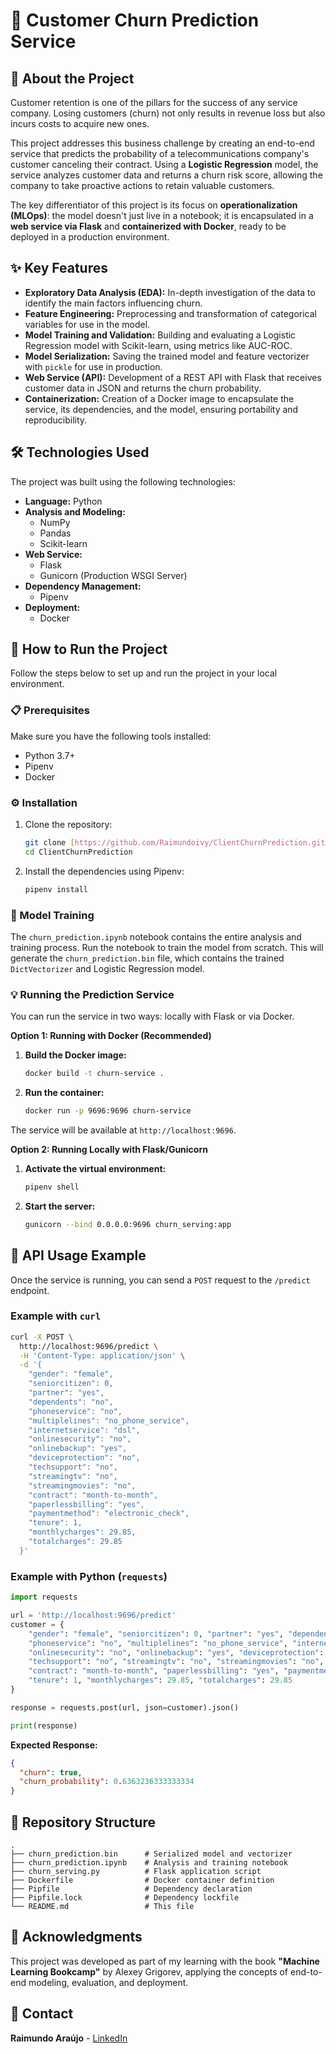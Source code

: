# 🤖 Customer Churn Prediction Service

## 🎯 About the Project

Customer retention is one of the pillars for the success of any service company. Losing customers (churn) not only results in revenue loss but also incurs costs to acquire new ones.

This project addresses this business challenge by creating an end-to-end service that predicts the probability of a telecommunications company's customer canceling their contract. Using a **Logistic Regression** model, the service analyzes customer data and returns a churn risk score, allowing the company to take proactive actions to retain valuable customers.

The key differentiator of this project is its focus on **operationalization (MLOps)**: the model doesn't just live in a notebook; it is encapsulated in a **web service via Flask** and **containerized with Docker**, ready to be deployed in a production environment.

## ✨ Key Features

  - **Exploratory Data Analysis (EDA):** In-depth investigation of the data to identify the main factors influencing churn.
  - **Feature Engineering:** Preprocessing and transformation of categorical variables for use in the model.
  - **Model Training and Validation:** Building and evaluating a Logistic Regression model with Scikit-learn, using metrics like AUC-ROC.
  - **Model Serialization:** Saving the trained model and feature vectorizer with `pickle` for use in production.
  - **Web Service (API):** Development of a REST API with Flask that receives customer data in JSON and returns the churn probability.
  - **Containerization:** Creation of a Docker image to encapsulate the service, its dependencies, and the model, ensuring portability and reproducibility.

## 🛠️ Technologies Used

The project was built using the following technologies:

  - **Language:** Python
  - **Analysis and Modeling:**
      - NumPy
      - Pandas
      - Scikit-learn
  - **Web Service:**
      - Flask
      - Gunicorn (Production WSGI Server)
  - **Dependency Management:**
      - Pipenv
  - **Deployment:**
      - Docker

## 🚀 How to Run the Project

Follow the steps below to set up and run the project in your local environment.

### 📋 Prerequisites

Make sure you have the following tools installed:

  - Python 3.7+
  - Pipenv
  - Docker

### ⚙️ Installation

1.  Clone the repository:

    ```bash
    git clone [https://github.com/Raimundoivy/ClientChurnPrediction.git](https://github.com/Raimundoivy/ClientChurnPrediction.git)
    cd ClientChurnPrediction
    ```

2.  Install the dependencies using Pipenv:

    ```bash
    pipenv install
    ```

### 🧠 Model Training

The `churn_prediction.ipynb` notebook contains the entire analysis and training process.
Run the notebook to train the model from scratch. This will generate the `churn_prediction.bin` file, which contains the trained `DictVectorizer` and Logistic Regression model.

### 💡 Running the Prediction Service

You can run the service in two ways: locally with Flask or via Docker.

**Option 1: Running with Docker (Recommended)**

1.  **Build the Docker image:**
    ```bash
    docker build -t churn-service .
    ```
2.  **Run the container:**
    ```bash
    docker run -p 9696:9696 churn-service
    ```

The service will be available at `http://localhost:9696`.

**Option 2: Running Locally with Flask/Gunicorn**

1.  **Activate the virtual environment:**
    ```bash
    pipenv shell
    ```
2.  **Start the server:**
    ```bash
    gunicorn --bind 0.0.0.0:9696 churn_serving:app
    ```

## 🤖 API Usage Example

Once the service is running, you can send a `POST` request to the `/predict` endpoint.

### Example with `curl`

```bash
curl -X POST \
  http://localhost:9696/predict \
  -H 'Content-Type: application/json' \
  -d '{
    "gender": "female",
    "seniorcitizen": 0,
    "partner": "yes",
    "dependents": "no",
    "phoneservice": "no",
    "multiplelines": "no_phone_service",
    "internetservice": "dsl",
    "onlinesecurity": "no",
    "onlinebackup": "yes",
    "deviceprotection": "no",
    "techsupport": "no",
    "streamingtv": "no",
    "streamingmovies": "no",
    "contract": "month-to-month",
    "paperlessbilling": "yes",
    "paymentmethod": "electronic_check",
    "tenure": 1,
    "monthlycharges": 29.85,
    "totalcharges": 29.85
  }'
````

### Example with Python (`requests`)

```python
import requests

url = 'http://localhost:9696/predict'
customer = {
    "gender": "female", "seniorcitizen": 0, "partner": "yes", "dependents": "no",
    "phoneservice": "no", "multiplelines": "no_phone_service", "internetservice": "dsl",
    "onlinesecurity": "no", "onlinebackup": "yes", "deviceprotection": "no",
    "techsupport": "no", "streamingtv": "no", "streamingmovies": "no",
    "contract": "month-to-month", "paperlessbilling": "yes", "paymentmethod": "electronic_check",
    "tenure": 1, "monthlycharges": 29.85, "totalcharges": 29.85
}

response = requests.post(url, json=customer).json()

print(response)
```

**Expected Response:**

```json
{
  "churn": true,
  "churn_probability": 0.6363236333333334
}
```

## 📂 Repository Structure

```
.
├── churn_prediction.bin      # Serialized model and vectorizer
├── churn_prediction.ipynb    # Analysis and training notebook
├── churn_serving.py          # Flask application script
├── Dockerfile                # Docker container definition
├── Pipfile                   # Dependency declaration
├── Pipfile.lock              # Dependency lockfile
└── README.md                 # This file
```

## 🙏 Acknowledgments

This project was developed as part of my learning with the book **"Machine Learning Bookcamp"** by Alexey Grigorev, applying the concepts of end-to-end modeling, evaluation, and deployment.

## 👤 Contact

**Raimundo Araújo** - [LinkedIn](https://www.linkedin.com/in/raimundoivy/)
